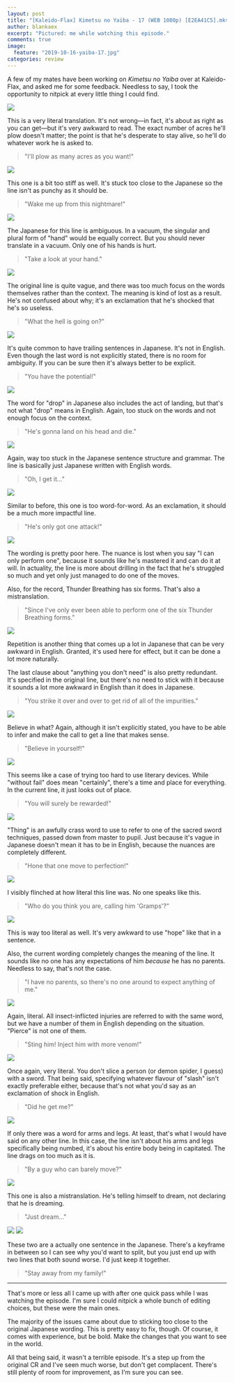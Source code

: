 ```yaml
---
layout: post
title: "[Kaleido-Flax] Kimetsu no Yaiba - 17 (WEB 1080p) [E2EA41C5].mkv"
author: blankaex
excerpt: "Pictured: me while watching this episode."
comments: true
image:
  feature: "2019-10-16-yaiba-17.jpg"
categories: review
---
```


A few of my mates have been working on _Kimetsu no Yaiba_ over at Kaleido-Flax, and asked me for some feedback. Needless to say, I took the opportunity to nitpick at every little thing I could find.

![](https://i.imgur.com/ag6vHgy.jpg)

This is a very literal translation. It's not wrong—in fact, it's about as right as you can get—but it's very awkward to read. The exact number of acres he'll plow doesn't matter; the point is that he's desperate to stay alive, so he'll do whatever work he is asked to.

>"I'll plow as many acres as you want!"

![](https://i.imgur.com/WlqNi6B.jpg)

This one is a bit too stiff as well. It's stuck too close to the Japanese so the line isn't as punchy as it should be.

>"Wake me up from this nightmare!"

![](https://i.imgur.com/P4IWw6T.jpg)

The Japanese for this line is ambiguous. In a vacuum, the singular and plural form of "hand" would be equally correct. But you should never translate in a vacuum. Only one of his hands is hurt.

> "Take a look at your hand."

![](https://i.imgur.com/aIKfF3N.jpg)

The original line is quite vague, and there was too much focus on the words themselves rather than the context. The meaning is kind of lost as a result. He's not confused about why; it's an exclamation that he's shocked that he's so useless.

> "What the hell is going on?"

![](https://i.imgur.com/ioxwck4.jpg)

It's quite common to have trailing sentences in Japanese. It's not in English. Even though the last word is not explicitly stated, there is no room for ambiguity. If you can be sure then it's always better to be explicit.

> "You have the potential!"

![](https://i.imgur.com/2vou2pD.jpg)

The word for "drop" in Japanese also includes the act of landing, but that's not what "drop" means in English. Again, too stuck on the words and not enough focus on the context.

> "He's gonna land on his head and die."

![](https://i.imgur.com/7Jpxi4c.jpg)

Again, way too stuck in the Japanese sentence structure and grammar. The line is basically just Japanese written with English words.

> "Oh, I get it..."

![](https://i.imgur.com/o9iRcC7.jpg)

Similar to before, this one is too word-for-word. As an exclamation, it should be a much more impactful line.

> "He's only got one attack!"

![](https://i.imgur.com/vE5McKj.jpg)

The wording is pretty poor here. The nuance is lost when you say "I can only perform one", because it sounds like he's mastered it and can do it at will. In actuality, the line is more about drilling in the fact that he's struggled so much and yet only just managed to do one of the moves.

Also, for the record, Thunder Breathing has six forms. That's also a mistranslation.

> "Since I've only ever been able to perform one of the six Thunder Breathing forms."

![](https://i.imgur.com/2cYDeJR.jpg)

Repetition is another thing that comes up a lot in Japanese that can be very awkward in English. Granted, it's used here for effect, but it can be done a lot more naturally.

The last clause about "anything you don't need" is also pretty redundant. It's specified in the original line, but there's no need to stick with it because it sounds a lot more awkward in English than it does in Japanese.

> "You strike it over and over to get rid of all of the impurities."

![](https://i.imgur.com/144BuWZ.jpg)

Believe in what? Again, although it isn't explicitly stated, you have to be able to infer and make the call to get a line that makes sense.

> "Believe in yourself!"

![](https://i.imgur.com/I9R32LE.jpg)

This seems like a case of trying too hard to use literary devices. While "without fail" does mean "certainly", there's a time and place for everything. In the current line, it just looks out of place.

> "You will surely be rewarded!"

![](https://i.imgur.com/5wpZeLn.jpg)

"Thing" is an awfully crass word to use to refer to one of the sacred sword techniques, passed down from master to pupil. Just because it's vague in Japanese doesn't mean it has to be in English, because the nuances are completely different.

> "Hone that one move to perfection!"

![](https://i.imgur.com/7TrFgUd.jpg)

I visibly flinched at how literal this line was. No one speaks like this.

> "Who do you think you are, calling him 'Gramps'?"

![](https://i.imgur.com/Y8YsEup.jpg)

This is way too literal as well. It's very awkward to use "hope" like that in a sentence.

Also, the current wording completely changes the meaning of the line. It sounds like no one has any expectations of him _because_ he has no parents. Needless to say, that's not the case.

> "I have no parents, so there's no one around to expect anything of me."

![](https://i.imgur.com/DLPBY45.jpg)

Again, literal. All insect-inflicted injuries are referred to with the same word, but we have a number of them in English depending on the situation. "Pierce" is not one of them.

> "Sting him! Inject him with more venom!"

![](https://i.imgur.com/FuEevDU.jpg)

Once again, very literal. You don't slice a person (or demon spider, I guess) with a sword. That being said, specifying whatever flavour of "slash" isn't exactly preferable either, because that's not what you'd say as an exclamation of shock in English.

> "Did he get me?"

![](https://i.imgur.com/DLumGTx.jpg)

If only there was a word for arms and legs. At least, that's what I would have said on any other line. In this case, the line isn't about his arms and legs specifically being numbed, it's about his entire body being in capitated. The line drags on too much as it is.

> "By a guy who can barely move?"

![](https://i.imgur.com/htF6oZl.jpg)

This one is also a mistranslation. He's telling himself to dream, not declaring that he is dreaming.

> "Just dream..."

![](https://i.imgur.com/fc0cUHk.jpg)
![](https://i.imgur.com/cCmR9Oe.jpg)

These two are a actually one sentence in the Japanese. There's a keyframe in between so I can see why you'd want to split, but you just end up with two lines that both sound worse. I'd just keep it together.

> "Stay away from my family!"

---

That's more or less all I came up with after one quick pass while I was watching the episode. I'm sure I could nitpick a whole bunch of editing choices, but these were the main ones.

The majority of the issues came about due to sticking too close to the original Japanese wording. This is pretty easy to fix, though. Of course, it comes with experience, but be bold. Make the changes that you want to see in the world.

All that being said, it wasn't a terrible episode. It's a step up from the original CR and I've seen much worse, but don't get complacent. There's still plenty of room for improvement, as I'm sure you can see.
